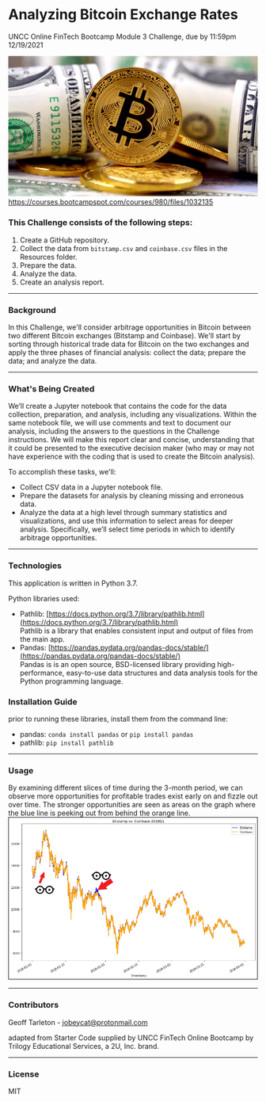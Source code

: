 # Analyzing Bitcoin Exchange Rates
UNCC Online FinTech Bootcamp Module 3 Challenge, due by 11:59pm 12/19/2021

![Bitcoin lOve](images/3-5-Bitcoin.png)  
https://courses.bootcampspot.com/courses/980/files/1032135

### This Challenge consists of the following steps:

   1. Create a GitHub repository.
   2. Collect the data from `bitstamp.csv` and `coinbase.csv` files in the Resources folder.
   3. Prepare the data.
   4. Analyze the data.
   5. Create an analysis report.
    
---

### Background

In this Challenge, we'll consider arbitrage opportunities in Bitcoin between two different Bitcoin exchanges (Bitstamp and Coinbase). We'll start by sorting through historical trade data for Bitcoin on the two exchanges and apply the three phases of financial analysis: collect the data; prepare the data; and analyze the data.

---

### What's Being Created

We’ll create a Jupyter notebook that contains the code for the data collection, preparation, and analysis, including any visualizations. Within the same notebook file, we will use comments and text to document our analysis, including the answers to the questions in the Challenge instructions. We will make this report clear and concise, understanding that it could be presented to the executive decision maker (who may or may not have experience with the coding that is used to create the Bitcoin analysis).

To accomplish these tasks, we'll:

 - Collect CSV data in a Jupyter notebook file.
 - Prepare the datasets for analysis by cleaning missing and erroneous data.
 - Analyze the data at a high level through summary statistics and visualizations, and use this information to select areas for deeper analysis. Specifically, we’ll select time periods in which to identify arbitrage opportunities.
 
 ---

### Technologies

This application is written in Python 3.7.

Python libraries used:
- Pathlib: [https://docs.python.org/3.7/library/pathlib.html](https://docs.python.org/3.7/library/pathlib.html)  
  Pathlib is a library that enables consistent input and output of files from the main app. 
 - Pandas: [https://pandas.pydata.org/pandas-docs/stable/](https://pandas.pydata.org/pandas-docs/stable/)  
 Pandas is is an open source, BSD-licensed library providing high-performance, easy-to-use data structures and data analysis tools for the Python programming language.

### Installation Guide

prior to running these libraries, install them from the command line:  
  - pandas: `conda install pandas` or `pip install pandas`  
  - pathlib: `pip install pathlib`
---
### Usage

By examining different slices of time during the 3-month period, we can observe more opportunities for profitable trades exist early on and fizzle out over time. The stronger opportunities are seen as areas on the graph where the blue line is peeking out from behind the orange line.
![](images/3_month_overlay_markup.png)



---
### Contributors

Geoff Tarleton - jobeycat@protonmail.com

adapted from Starter Code supplied by UNCC FinTech Online Bootcamp by Trilogy Educational Services, a 2U, Inc. brand.

---

### License

MIT

